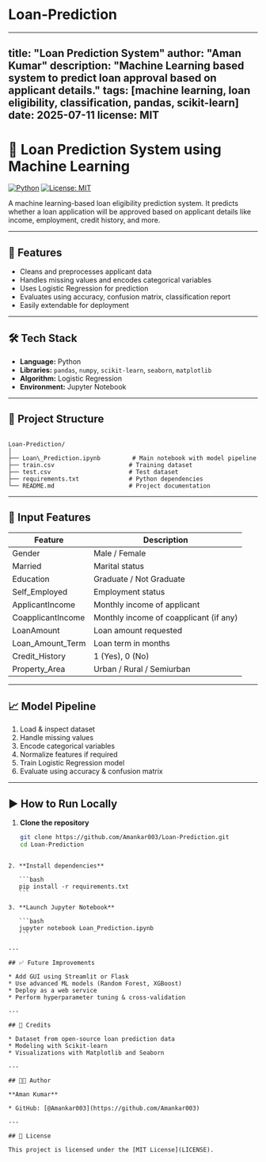# Loan-Prediction

---
title: "Loan Prediction System"
author: "Aman Kumar"
description: "Machine Learning based system to predict loan approval based on applicant details."
tags: [machine learning, loan eligibility, classification, pandas, scikit-learn]
date: 2025-07-11
license: MIT
---

# 🏦 Loan Prediction System using Machine Learning

[![Python](https://img.shields.io/badge/python-3.9%2B-blue)]()
[![License: MIT](https://img.shields.io/badge/License-MIT-green)]()

A machine learning-based loan eligibility prediction system. It predicts whether a loan application will be approved based on applicant details like income, employment, credit history, and more.

---

## 📌 Features

- Cleans and preprocesses applicant data  
- Handles missing values and encodes categorical variables  
- Uses Logistic Regression for prediction  
- Evaluates using accuracy, confusion matrix, classification report  
- Easily extendable for deployment

---

## 🛠️ Tech Stack

- **Language:** Python  
- **Libraries:** `pandas`, `numpy`, `scikit-learn`, `seaborn`, `matplotlib`  
- **Algorithm:** Logistic Regression  
- **Environment:** Jupyter Notebook  

---

## 📂 Project Structure

```

Loan-Prediction/
│
├── Loan\_Prediction.ipynb         # Main notebook with model pipeline
├── train.csv                     # Training dataset
├── test.csv                      # Test dataset
├── requirements.txt              # Python dependencies
└── README.md                     # Project documentation

````

---

## 🧾 Input Features

| Feature           | Description                              |
|------------------|------------------------------------------|
| Gender           | Male / Female                            |
| Married          | Marital status                           |
| Education        | Graduate / Not Graduate                  |
| Self_Employed    | Employment status                        |
| ApplicantIncome  | Monthly income of applicant              |
| CoapplicantIncome| Monthly income of coapplicant (if any)   |
| LoanAmount       | Loan amount requested                    |
| Loan_Amount_Term | Loan term in months                      |
| Credit_History   | 1 (Yes), 0 (No)                          |
| Property_Area    | Urban / Rural / Semiurban                |

---

## 📈 Model Pipeline

1. Load & inspect dataset  
2. Handle missing values  
3. Encode categorical variables  
4. Normalize features if required  
5. Train Logistic Regression model  
6. Evaluate using accuracy & confusion matrix

---

## ▶️ How to Run Locally

1. **Clone the repository**
   ```bash
   git clone https://github.com/Amankar003/Loan-Prediction.git
   cd Loan-Prediction
````

2. **Install dependencies**

   ```bash
   pip install -r requirements.txt
   ```

3. **Launch Jupyter Notebook**

   ```bash
   jupyter notebook Loan_Prediction.ipynb
   ```

---

## ✅ Future Improvements

* Add GUI using Streamlit or Flask
* Use advanced ML models (Random Forest, XGBoost)
* Deploy as a web service
* Perform hyperparameter tuning & cross-validation

---

## 🙌 Credits

* Dataset from open-source loan prediction data
* Modeling with Scikit-learn
* Visualizations with Matplotlib and Seaborn

---

## 🧑‍💻 Author

**Aman Kumar**

* GitHub: [@Amankar003](https://github.com/Amankar003)

---

## 📜 License

This project is licensed under the [MIT License](LICENSE).
